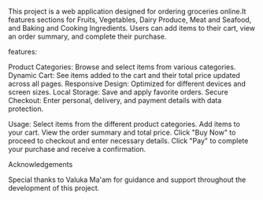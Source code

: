 This project is a web application designed for ordering groceries online.It features sections for Fruits, Vegetables, Dairy Produce, Meat and Seafood, and Baking and Cooking Ingredients. Users can add items to their cart, view an order summary, and complete their purchase.

features:

Product Categories: Browse and select items from various categories.
Dynamic Cart: See items added to the cart and their total price updated across all pages.
Responsive Design: Optimized for different devices and screen sizes.
Local Storage: Save and apply favorite orders.
Secure Checkout: Enter personal, delivery, and payment details with data protection.

Usage:
Select items from the different product categories.
Add items to your cart.
View the order summary and total price.
Click "Buy Now" to proceed to checkout and enter necessary details.
Click "Pay" to complete your purchase and receive a confirmation.



Acknowledgements

Special thanks to Valuka Ma'am for guidance and support throughout the development of this project.
